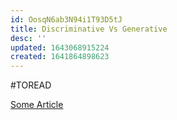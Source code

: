 ```yaml
---
id: OosqN6ab3N94i1T93D5tJ
title: Discriminative Vs Generative
desc: ''
updated: 1643068915224
created: 1641864898623
---
```


#TOREAD

[Some Article](https://cedar.buffalo.edu/~srihari/CSE574/Chap4/4.2%20Generative.pdf)



